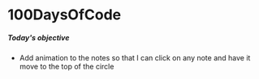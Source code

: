 # 100DaysOfCode

##### Today's objective

- Add animation to the notes so that I can click on any note and have it move to the top of the circle
